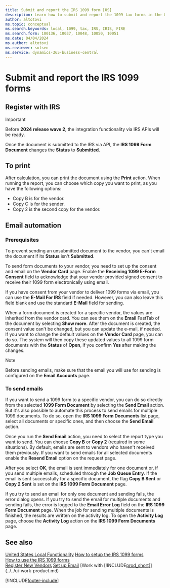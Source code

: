 ```yaml
---
title: Submit and report the IRS 1099 form [US]
description: Learn how to submit and report the 1099 tax forms in the United States version.
author: altotovi
ms.topic: conceptual
ms.search.keywords: local, 1099, tax, IRS, IRIS, FIRE
ms.search.form: 100136, 10037, 10048, 10050, 10051
ms.date: 04/04/2024
ms.author: altotovi
ms.reviewer: solsen
ms.service: dynamics-365-business-central
---
```


# Submit and report the IRS 1099 forms

## Register with IRS  

> [!IMPORTANT]
> Before **2024 release wave 2**, the integration functionality via IRS APIs will be ready.  

Once the document is submitted to the IRS via API, the **IRS 1099 Form Document** changes the **Status** to **Submitted**.  

## To print  

After calculation, you can print the document using the **Print** action. When running the report, you can choose which copy you want to print, as you have the following options:  

- Copy B is for the vendor.
- Copy C is for the sender.
- Copy 2 is the second copy for the vendor.

## Email automation

### Prerequisites

To prevent sending an unsubmitted document to the vendor, you can't email the document if its **Status** isn't **Submitted**.

To send form documents to your vendor, you need to set up the consent and email on the **Vendor Card** page. Enable the **Receiving 1099 E-Form Consent** field to acknowledge that your vendor provided signed consent to receive their 1099 form electronically using email.  

If you have consent from your vendor to deliver 1099 forms via email, you can use the **E-Mail For IRS** field if needed. However, you can also leave this field blank and use the standard **E-Mail** field for sending.  

When a form document is created for a specific vendor, the values are inherited from the vendor card. You can see them on the **Email** FastTab of the document by selecting **Show more**. After the document is created, the consent value can't be changed, but you can update the e-mail, if needed. If you want to change the default values on the **Vendor Card** page, you can do so. The system will then copy these updated values to all 1099 form documents with the **Status** of **Open**, if you confirm **Yes** after making the changes.  

> [!NOTE]
> Before sending emails, make sure that the email you will use for sending is configured on the **Email Accounts** page.  

### To send emails

If you want to send a 1099 form to a specific vendor, you can do so directly from the selected **1099 Form Document** by selecting the **Send Email** action. But it's also possible to automate this process to send emails for multiple 1099 documents. To do so, open the **IRS 1099 Form Documents** list page, select all documents or specific ones, and then choose the **Send Email** action.  

Once you run the **Send Email** action, you need to select the report type you want to send. You can choose **Copy B** or **Copy 2** (required in some situations). By default, emails are sent to vendors who haven't received them previously. If you want to send emails for all selected documents enable the **Resend Email** option on the request page.

After you select **OK**, the email is sent immediately for one document or, if you send multiple emails, scheduled through the **Job Queue Entry**. If the email is sent successfully for a specific document, the flag **Copy B Sent** or **Copy 2 Sent** is set on the **IRS 1099 Form Document** page.

If you try to send an email for only one document and sending fails, the error dialog opens. If you try to send the email for multiple documents and sending fails, the error is logged to the **Email Error Log** field on the **IRS 1099 Form Document** page. When the job for sending multiple documents is finished, the results are written on the activity log. To open the **Activity Log** page, choose the **Activity Log** action on the **IRS 1099 Form Documents** page.

## See also

[United States Local Functionality](united-states-local-functionality.md)
[How to setup the IRS 1099 forms](set-up-use-irs1099-form-v24.md)  
[How to use the IRS 1099 forms](how-to-1099-use.md)  
[Register New Vendors](../../purchasing-how-register-new-vendors.md)
[Set up Email](../../admin-how-setup-email.md)
[Work with [!INCLUDE[prod_short](../../includes/prod_short.md)]](../../ui-work-product.md)

[!INCLUDE[footer-include](../../includes/footer-banner.md)]
